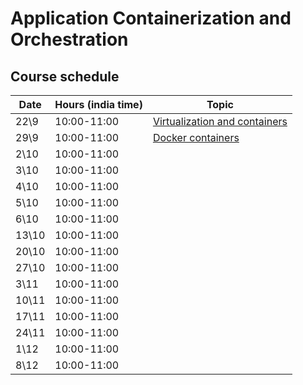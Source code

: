 # Application Containerization and Orchestration

## Course schedule

| Date | Hours (india time) | Topic                                                      |
| ---- |--------------------|------------------------------------------------------------| 
| 22\9 | 	10:00-11:00      | [Virtualization and containers](tutorials/docker_intro.md) | 
| 29\9 | 	10:00-11:00      | [Docker containers](tutorials/docker_intro.md)             | 
| 2\10 | 	10:00-11:00      | 	                                                          | 
| 3\10 | 	10:00-11:00      |                                                            | 
| 4\10 | 	10:00-11:00      |                                                            | 
| 5\10 | 	10:00-11:00      |                                                            | 
| 6\10 | 	10:00-11:00      |                                                            | 
| 13\10 | 	10:00-11:00      |                                                            | 
| 20\10 | 	10:00-11:00      |                                                            | 
| 27\10 | 	10:00-11:00      |                                                            | 
| 3\11 | 	10:00-11:00      |                                                            | 
| 10\11 | 	10:00-11:00      |                                                            | 
| 17\11 | 	10:00-11:00      |                                                            | 
| 24\11 | 	10:00-11:00      |                                                            | 
| 1\12 | 	10:00-11:00      |                                                            | 
| 8\12 | 	10:00-11:00      |                                                            | 